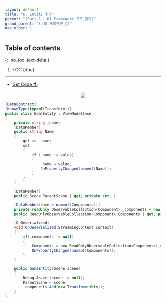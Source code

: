 ```yaml
---
layout: default
title: "6. Entity 추가"
parent: "(Part.1 - UI FrameWork 구조 잡기)"
grand_parent: "(나의 게임엔진 🎲)"
nav_order: 1
---
```


## Table of contents
{: .no_toc .text-delta }

1. TOC
{:toc}

---

* [Get Code 🌎](https://github.com/Arthur880708/KTHGameEngine/tree/6)

<p align="center">
  <img src="https://taehyungs-programming-blog.github.io/blog/assets/images/mygameengine/part1/p1-6-1.png"/>
</p>

```csharp
[DataContract]
[KnownType(typeof(Transform))]
public class GameEntity : ViewModelBase
{
    private string _name;
    [DataMember]
    public string Name
    {
        get => _name;
        set
        {
            if (_name != value)
            {
                _name = value;
                OnPropertyChanged(nameof(Name));
            }
        }
    }

    [DataMember]
    public Scene ParentScene { get; private set; }

    [DataMember(Name = nameof(Components))]
    private readonly ObservableCollection<Component> _components = new ObservableCollection<Component>();
    public ReadOnlyObservableCollection<Component> Components { get; private set; }

    [OnDeserialized]
    void OnDeserialized(StreamingContext context)
    {
        if(_components != null)
        {
            Components = new ReadOnlyObservableCollection<Component>(_components);
            OnPropertyChanged(nameof(Components));
        }
    }

    public GameEntity(Scene scene)
    {
        Debug.Assert(scene != null);
        ParentScene = scene;
        _components.Add(new Transform(this));
    }
}
```

